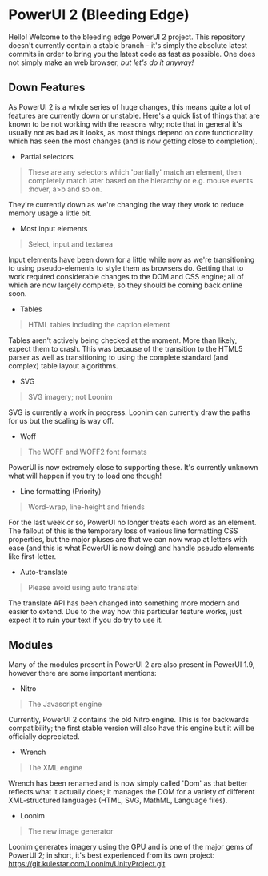# PowerUI 2 (Bleeding Edge)

Hello! Welcome to the bleeding edge PowerUI 2 project. This repository doesn't currently contain a stable branch - it's simply the absolute latest commits in order to bring you the latest code as fast as possible. One does not simply make an web browser, *but let's do it anyway!*

## Down Features

As PowerUI 2 is a whole series of huge changes, this means quite a lot of features are currently down or unstable. Here's a quick list of things that are known to be not working with the reasons why; note that in general it's usually not as bad as it looks, as most things depend on core functionality which has seen the most changes (and is now getting close to completion).

* Partial selectors

> These are any selectors which 'partially' match an element, then completely match later based on the hierarchy or e.g. mouse events. :hover, a>b and so on.

They're currently down as we're changing the way they work to reduce memory usage a little bit.

* Most input elements

> Select, input and textarea

Input elements have been down for a little while now as we're transitioning to using pseudo-elements to style them as browsers do. Getting that to work required considerable changes to the DOM and CSS engine; all of which are now largely complete, so they should be coming back online soon.

* Tables

> HTML tables including the caption element

Tables aren't actively being checked at the moment. More than likely, expect them to crash. This was because of the transition to the HTML5 parser as well as transitioning to using the complete standard (and complex) table layout algorithms. 

* SVG

> SVG imagery; not Loonim

SVG is currently a work in progress. Loonim can currently draw the paths for us but the scaling is way off.

* Woff

> The WOFF and WOFF2 font formats

PowerUI is now extremely close to supporting these. It's currently unknown what will happen if you try to load one though!

* Line formatting (Priority)

> Word-wrap, line-height and friends

For the last week or so, PowerUI no longer treats each word as an element. The fallout of this is the temporary loss of various line formatting CSS properties, but the major pluses are that we can now wrap at letters with ease (and this is what PowerUI is now doing) and handle pseudo elements like first-letter.

* Auto-translate

> Please avoid using auto translate!

The translate API has been changed into something more modern and easier to extend. Due to the way how this particular feature works, just expect it to ruin your text if you do try to use it. 

## Modules

Many of the modules present in PowerUI 2 are also present in PowerUI 1.9, however there are some important mentions:

* Nitro

> The Javascript engine

Currently, PowerUI 2 contains the old Nitro engine. This is for backwards compatibility; the first stable version will also have this engine but it will be officially depreciated.

* Wrench

> The XML engine

Wrench has been renamed and is now simply called 'Dom' as that better reflects what it actually does; it manages the DOM for a variety of different XML-structured languages (HTML, SVG, MathML, Language files).

* Loonim

> The new image generator

Loonim generates imagery using the GPU and is one of the major gems of PowerUI 2; in short, it's best experienced from its own project: https://git.kulestar.com/Loonim/UnityProject.git 
